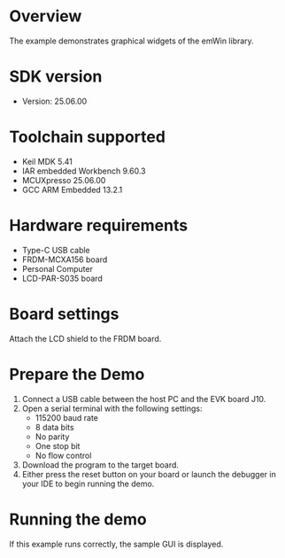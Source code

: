 Overview
========
The example demonstrates graphical widgets of the emWin library.


SDK version
===========
- Version: 25.06.00

Toolchain supported
===================
- Keil MDK  5.41
- IAR embedded Workbench  9.60.3
- MCUXpresso  25.06.00
- GCC ARM Embedded  13.2.1

Hardware requirements
=====================
- Type-C USB cable
- FRDM-MCXA156 board
- Personal Computer
- LCD-PAR-S035 board

Board settings
==============
Attach the LCD shield to the FRDM board.

Prepare the Demo
================
1.  Connect a USB cable between the host PC and the EVK board J10.
2.  Open a serial terminal with the following settings:
    - 115200 baud rate
    - 8 data bits
    - No parity
    - One stop bit
    - No flow control
3.  Download the program to the target board.
4.  Either press the reset button on your board or launch the debugger in your IDE to begin running the demo.

Running the demo
================
If this example runs correctly, the sample GUI is displayed.
